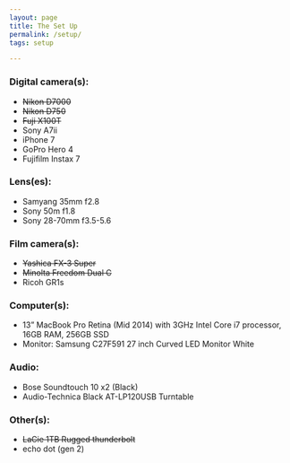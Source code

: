 ```yaml
---
layout: page
title: The Set Up 
permalink: /setup/
tags: setup

---
```


### Digital camera(s): 
- <s>Nikon D7000</s>
- <s>Nikon D750</s>
- <s>Fuji X100T</s>
- Sony A7ii
- iPhone 7
- GoPro Hero 4
- Fujifilm Instax 7

### Lens(es):
- Samyang 35mm f2.8
- Sony 50m f1.8
- Sony 28-70mm f3.5-5.6

### Film camera(s): 
- <s>Yashica FX-3 Super</s> 
- <s>Minolta Freedom Dual C</s>
- Ricoh GR1s

### Computer(s): 
- 13” MacBook Pro Retina (Mid 2014) with 3GHz Intel Core i7 processor, 16GB RAM, 256GB SSD
- Monitor: Samsung C27F591 27 inch Curved LED Monitor White

### Audio: 
- Bose Soundtouch 10 x2 (Black)
- Audio-Technica Black AT-LP120USB Turntable

### Other(s): 
- <s>LaCie 1TB Rugged thunderbolt</s>
- echo dot (gen 2)
